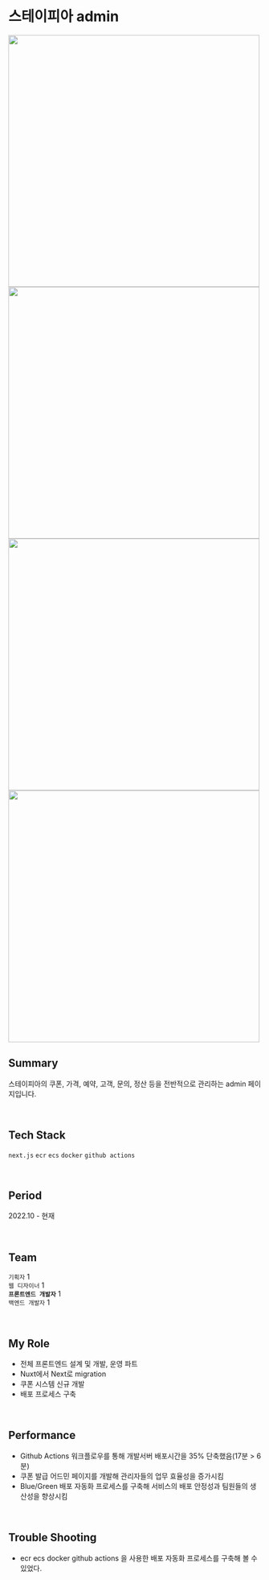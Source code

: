 # 스테이피아 admin
<img src="https://user-images.githubusercontent.com/48729083/223744214-1fba216d-9f2f-43b4-8930-34098d0b9375.png" width="500" />
<img src="https://user-images.githubusercontent.com/48729083/223744233-d2f109b4-d98a-4655-86f0-d494eb497eac.png" width="500" />
<img src="https://user-images.githubusercontent.com/48729083/223744255-a1fc0bdf-1fa3-4962-b95b-ddf127147ca1.png" width="500" />
<img src="https://user-images.githubusercontent.com/48729083/223744268-f42791f3-daaf-44ef-9b79-63721d885bac.png" width="500" />

<br>

## Summary
스테이피아의 쿠폰, 가격, 예약, 고객, 문의, 정산 등을 전반적으로 관리하는 admin 페이지입니다.

<br>

## Tech Stack
`next.js` `ecr` `ecs` `docker` `github actions`

<br>

## Period
2022.10 - 현재

<br>

## Team
`기획자` 1  
`웹 디자이너` 1  
**`프론트엔드 개발자`** 1  
`백엔드 개발자` 1

<br>

## My Role
+ 전체 프론트엔드 설계 및 개발, 운영 파트
+ Nuxt에서 Next로 migration
+ 쿠폰 시스템 신규 개발
+ 배포 프로세스 구축

<br>

## Performance
+ Github Actions 워크플로우를 통해 개발서버 배포시간을 35% 단축했음(17분 > 6분)
+ 쿠폰 발급 어드민 페이지를 개발해 관리자들의 업무 효율성을 증가시킴
+ Blue/Green 배포 자동화 프로세스를 구축해 서비스의 배포 안정성과 팀원들의 생산성을 향상시킴

<br>

## Trouble Shooting
+ ecr ecs docker github actions 을 사용한 배포 자동화 프로세스를 구축해 볼 수 있었다.
